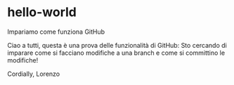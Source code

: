 # hello-world
Impariamo come funziona GitHub

Ciao a tutti, questa è una prova delle funzionalità di GitHub: 
Sto cercando di imparare come si facciano modifiche a una branch e come si committino le modifiche! 

Cordially,
Lorenzo
